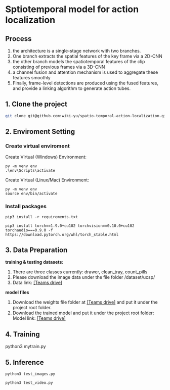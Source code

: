 # Sptiotemporal model for action localization


## Process
1. the architecture is a single-stage network with two branches.
2. One branch extracts the spatial features of the key frame via a 2D-CNN
3. the other branch models the spatiotemporal features of the clip consisting of previous frames via a 3D-CNN
4. a channel fusion and attention mechanism is used to aggregate these features smoothly
5. Finally, frame-level detections are produced using the fused features, and provide a linking algorithm to generate action tubes.

## 1. Clone the project

```bash
git clone git@github.com:wiki-yu/spatio-temporal-action-localization.git
```

## 2. Enviroment Setting

### Create virtual enviroment

Create Virtual (Windows) Environment:
```shell script
py -m venv env
.\env\Scripts\activate
```

Create Virtual (Linux/Mac) Environment:
```shell script
py -m venv env
source env/bin/activate
```

### Install packages
```shell script
pip3 install -r requirements.txt
```
```shell script
pip3 install torch==1.9.0+cu102 torchvision==0.10.0+cu102 torchaudio===0.9.0 -f https://download.pytorch.org/whl/torch_stable.html
```

## 3. Data Preparation
**training & testing datasets:**
1. There are three classes currently: drawer, clean_tray, count_pills
2. Please download the image data under the file folder /dataset/ucsp/
3. Data link: [\[Teams drive\]](https://teams.microsoft.com/_#/files/IAI-AI?threadId=19%3A2887ad0aaac040a1b7ad4681f0b867be%40thread.tacv2&ctx=channel&context=rgb-images&rootfolder=%252Fsites%252FFiiUSA-iAIGroup-IAI-AI%252FShared%2520Documents%252FIAI-AI%252FAction%2520Localization%252FUCSP%2520annotation%252Fspatio_temporal_annotation%252Frgb-images)

**model files**
1. Download the weights file folder at [\[Teams drive\]](https://teams.microsoft.com/_#/files/IAI-AI?threadId=19%3A2887ad0aaac040a1b7ad4681f0b867be%40thread.tacv2&ctx=channel&context=weights&rootfolder=%252Fsites%252FFiiUSA-iAIGroup-IAI-AI%252FShared%2520Documents%252FIAI-AI%252FAction%2520Localization%252FSpatio-temporal%2520action%2520localization%252Fweights) and put it under the project root folder. 
2. Download the trained model and put it under the project root folder:
Model link: [\[Teams drive\]](https://teams.microsoft.com/_#/files/IAI-AI?threadId=19%3A2887ad0aaac040a1b7ad4681f0b867be%40thread.tacv2&ctx=channel&context=backup&rootfolder=%252Fsites%252FFiiUSA-iAIGroup-IAI-AI%252FShared%2520Documents%252FIAI-AI%252FAction%2520Localization%252FSpatio-temporal%2520action%2520localization%252Fbackup)

## 4. Training
python3 mytrain.py

## 5. Inference

```shell script
python3 test_images.py
```
```shell script
python3 test_video.py
```








